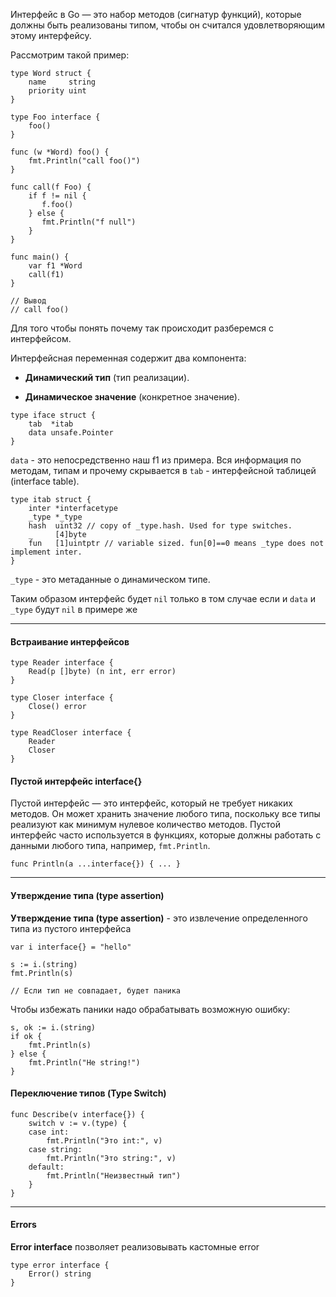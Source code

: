 Интерфейс в Go — это набор методов (сигнатур функций), которые должны быть реализованы типом, чтобы он считался удовлетворяющим этому интерфейсу.

Рассмотрим  такой пример:

```
type Word struct {  
    name     string  
    priority uint  
}  
  
type Foo interface {  
    foo()  
}  
  
func (w *Word) foo() {  
    fmt.Println("call foo()")  
}  
  
func call(f Foo) {  
    if f != nil {  
       f.foo()  
    } else {  
       fmt.Println("f null")  
    }  
}  
  
func main() {  
    var f1 *Word  
    call(f1)  
}

// Вывод 
// call foo()
```

Для того чтобы понять почему так происходит разберемся с интерфейсом.

Интерфейсная переменная содержит два компонента:

- **Динамический тип** (тип реализации).
    
- **Динамическое значение** (конкретное значение).

```
type iface struct {
	tab  *itab
	data unsafe.Pointer
}
```

`data` - это непосредственно наш f1 из примера. Вся информация по методам, типам и прочему скрывается в `tab` - интерфейсной таблицей (interface table).

```
type itab struct {
	inter *interfacetype
	_type *_type
	hash  uint32 // copy of _type.hash. Used for type switches.
	_     [4]byte
	fun   [1]uintptr // variable sized. fun[0]==0 means _type does not implement inter.
}
```

`_type` - это метаданные о динамическом типе.

Таким образом интерфейс будет `nil` только в том случае если и `data` и `_type` будут `nil` в примере же 


---

#### Встраивание интерфейсов

```
type Reader interface {
	Read(p []byte) (n int, err error)
}

type Closer interface {
	Close() error
}

type ReadCloser interface {
	Reader
	Closer
}
```

#### Пустой интерфейс interface{}

Пустой интерфейс — это интерфейс, который не требует никаких методов. Он может хранить значение любого типа, поскольку все типы реализуют как минимум нулевое количество методов.
Пустой интерфейс часто используется в функциях, которые должны работать с данными любого типа, например, `fmt.Println`.

```
func Println(a ...interface{}) { ... }
```


---

#### Утверждение типа (type assertion)

**Утверждение типа (type assertion)** - это извлечение определенного типа из пустого интерфейса

```
var i interface{} = "hello"

s := i.(string)
fmt.Println(s)

// Если тип не совпадает, будет паника
```

Чтобы избежать паники надо обрабатывать возможную ошибку:

```
s, ok := i.(string)
if ok {
    fmt.Println(s)
} else {
    fmt.Println("Не string!")
}
```

#### Переключение типов (Type Switch)

```
func Describe(v interface{}) {
    switch v := v.(type) {
    case int:
        fmt.Println("Это int:", v)
    case string:
        fmt.Println("Это string:", v)
    default:
        fmt.Println("Неизвестный тип")
    }
}
```


---

#### Errors

**Error interface** позволяет реализовывать кастомные error

```
type error interface {
    Error() string
}
```